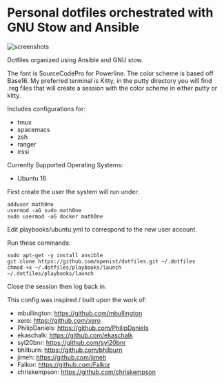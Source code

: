 # Personal dotfiles orchestrated with GNU Stow and Ansible

![screenshots](https://raw.githubusercontent.com/openist/dotfiles/master/putty/dotfiles-wide.png)

Dotfiles organized using Ansible and GNU stow.

The font is SourceCodePro for Powerline. The color scheme is based off Base16. My preferred terminal is Kitty, in the putty directory you will find .reg files that will create a session with the color scheme in either putty or kitty.

Includes configurations for:

* tmux
* spacemacs
* zsh
* ranger
* irssi

Currently Supported Operating Systems:

* Ubuntu 16

First create the user the system will run under:

```
adduser math0ne
usermod -aG sudo math0ne
sudo usermod -aG docker math0ne
```

Edit playbooks/ubuntu.yml to correspond to the new user account.

Run these commands:

```
sudo apt-get -y install ansible
git clone https://github.com/openist/dotfiles.git ~/.dotfiles
chmod +x ~/.dotfiles/playbooks/launch
~/.dotfiles/playbooks/launch
```

Close the session then log back in.

This config was inspired / built upon the work of:

* mbullington: https://github.com/mbullington
* xero: https://github.com/xero
* PhilipDaniels: https://github.com/PhilipDaniels
* ekaschalk: https://github.com/ekaschalk
* syl20bnr: https://github.com/syl20bnr
* bhilburn: https://github.com/bhilburn
* jimeh: https://github.com/jimeh
* Falkor: https://github.com/Falkor
* chriskempson: https://github.com/chriskempson
